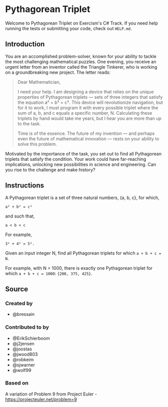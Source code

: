 # Pythagorean Triplet

Welcome to Pythagorean Triplet on Exercism's C# Track.
If you need help running the tests or submitting your code, check out `HELP.md`.

## Introduction

You are an accomplished problem-solver, known for your ability to tackle the most challenging mathematical puzzles.
One evening, you receive an urgent letter from an inventor called the Triangle Tinkerer, who is working on a groundbreaking new project.
The letter reads:

> Dear Mathematician,
>
> I need your help.
> I am designing a device that relies on the unique properties of Pythagorean triplets — sets of three integers that satisfy the equation a² + b² = c².
> This device will revolutionize navigation, but for it to work, I must program it with every possible triplet where the sum of a, b, and c equals a specific number, N.
> Calculating these triplets by hand would take me years, but I hear you are more than up to the task.
>
> Time is of the essence.
> The future of my invention — and perhaps even the future of mathematical innovation — rests on your ability to solve this problem.

Motivated by the importance of the task, you set out to find all Pythagorean triplets that satisfy the condition.
Your work could have far-reaching implications, unlocking new possibilities in science and engineering.
Can you rise to the challenge and make history?

## Instructions

A Pythagorean triplet is a set of three natural numbers, {a, b, c}, for which,

```text
a² + b² = c²
```

and such that,

```text
a < b < c
```

For example,

```text
3² + 4² = 5².
```

Given an input integer N, find all Pythagorean triplets for which `a + b + c = N`.

For example, with N = 1000, there is exactly one Pythagorean triplet for which `a + b + c = 1000`: `{200, 375, 425}`.

## Source

### Created by

- @bressain

### Contributed to by

- @ErikSchierboom
- @j2jensen
- @joostas
- @jwood803
- @robkeim
- @sjwarner
- @wolf99

### Based on

A variation of Problem 9 from Project Euler - https://projecteuler.net/problem=9